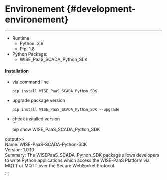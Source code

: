# Environement {#development-environement}

---

* Runtime
  * Python: 3.6
  * Pip: 1.8
* Python Package:
  * WISE\_PaaS\_SCADA\_Python\_SDK

#### Installation

* via command line

  ```
  pip install WISE_PaaS_SCADA_Python_SDK
  ```

* upgrade package version

  ```
  pip install WISE_PaaS_SCADA_Python_SDK --upgrade
  ```

* check installed version  
  \`\`\`  
  pip show WISE\_PaaS\_SCADA\_Python\_SDK

output&gt;&gt;  
Name: WISE-PaaS-SCADA-Python-SDK  
Version: 1.0.10  
Summary: The WISEPaaS\_SCADA\_Python\_SDK package allows developers to write Python applications which access the WISE-PaaS Platform via MQTT or MQTT over the Secure WebSocket Protocol.  
...  
\`\`\`



